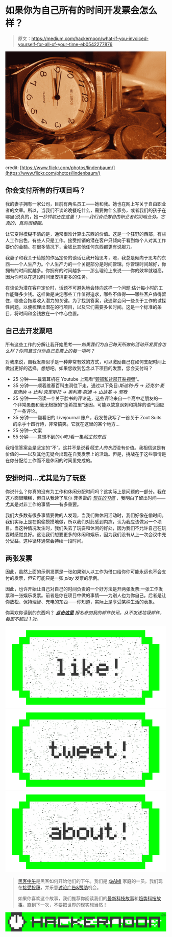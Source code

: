 # 如果你为自己所有的时间开发票会怎么样？

> 原文：<https://medium.com/hackernoon/what-if-you-invoiced-yourself-for-all-of-your-time-eb0542277876>

![](img/18e58238b581428c17505c2e8e07d4c5.png)

credit: [https://www.flickr.com/photos/lindenbaum/](https://www.flickr.com/photos/lindenbaum/)

## 你会支付所有的行项目吗？

我的妻子拥有一家公司，目前有两名员工——她和我。她也在网上写关于自由职业者的文章。所以，当我们不谈论晚餐吃什么，需要做什么家务，或者我们的孩子在哪里(说真的，她*一秒钟前还在这里！)——我们谈论做自由职业者的阴暗业务。它真的，真的很模糊。*

让它变得模糊不清的是，通常很难计算出东西的价值。这是一个狂野的西部，有些人工作出色，有些人只是工作。接受推销的潜在客户只倾向于看到每个人对其工作要价的金额。在很多情况下，金钱比其他任何东西都更有说服力。

我妻子和我关于给她的作品定价的谈话让我开始思考，嗯，我总是倾向于思考的东西——个人生产力。个人生产力的一个关键部分是时间管理。你管理时间越好，你拥有的时间就越多。你拥有的时间越多——那么理论上来说——你的效率就越高，因为你可以在这段时间里安排更多的任务。

在谈论为潜在客户定价时，话题不可避免地会转向这样一个问题:估计每小时的工作能赚多少钱。这样做是决定哪些工作值得追求，哪些不值得——哪些客户值得留住，哪些会拖累收入潜力的关键。为了找到答案，我通常会问一些关于工作的试探性问题，以便梳理出潜在的行项目，以及它们需要多长时间。这是一个标准的条目，将时间和金钱放在一个中心位置。

## 自己去开发票吧

所有这些工作的分解让我开始思考——*如果我们为自己每天所做的活动开发票会怎么样？你同意支付你自己发票上的每一项吗？*

对我来说，自我发票似乎是一种非常有效的方式，可以激励自己在如何支配时间上做出更好的选择。想想吧。如果您收到包含以下项目的发票，您会支付吗？

*   25 分钟——戴着耳机在 Youtube 上观看“[颈部和背部开裂视频](https://www.youtube.com/watch?v=hV-wGiAn9nE)”。
*   35 分钟——顺着维基百科虫洞往下走，通过以下条目:*斯迪利·丹* → *迈克尔·麦克唐纳* → *比利·克里斯托* → *奥利弗·斯通* → *山达基* → *邪教*
*   25 分钟——阅读一个关于脸书的评论链，这些评论来自一个高中老朋友的一个非常愚蠢和毫无根据的“歪希拉里”迷因。可能以故意讽刺和挑衅的语气回应了一条评论。
*   35 分钟——翻看旧的 Livejournal 账户，我发誓我写了一首关于 Zoot Suits 的杀手十四行诗，非常搞笑。它就在这里的某个地方…
*   25 分钟—文案
*   55 分钟——意想不到的小吃/看一集*陌生的东西*

我相信答案会是坚定的“不”。这并不是说看*陌生人的东西*没有价值。我相信这是有价值的——以及其他无疑会出现在自我发票上的活动。但是，挑战在于这些事情是在你分配给工作而不是休闲的时间里完成的。

## 安排时间…尤其是为了玩耍

你说什么？你真的没有为工作和休闲分配时间吗？这实际上是问题的一部分。我在这方面很糟糕，但自从我读了尼尔·菲奥雷的 [*现在的习惯*](https://www.amazon.com/Now-Habit-Overcoming-Procrastination-Guilt-Free/dp/1585425524) ，我明白了留出时间——尤其是对非工作的事情——有多重要。

我们大多数有很多事情要做的人发现，当我们做休闲活动时，我们好像在偷时间。我们实际上是在偷偷摸摸地做，所以我们对此感到内疚，认为我应该做另一个项目。当这种情况发生时，我们失去了玩耍和休闲的好处，因为我们不允许自己在玩耍时感觉良好。这让我们想要更多的休闲和娱乐，因为我们没有从上一次会议中充分受益。这种循环通常会持续一段时间。

## 两张发票

因此，虽然上面的示例发票是一张如果别人以工作为借口给你你可能永远也不会支付的发票，但它可能只是一张 *play* 发票的示例。

因此，也许开始让自己对自己的时间负责的一个好方法是开两张发票:一张工作发票和一张娱乐发票。前者是你在项目中做的事情——为别人也为你自己。后者是让你放松、保持理智、充电的东西——你知道，实际上是享受某种生活的表象。

你喜欢你读到的东西吗？ [***点击这里***](https://tinyletter.com/mike_sturm) *报名参加我的邮件快讯。从不发送垃圾邮件，每周不超过 1 次。*

[![](img/50ef4044ecd4e250b5d50f368b775d38.png)](http://bit.ly/HackernoonFB)[![](img/979d9a46439d5aebbdcdca574e21dc81.png)](https://goo.gl/k7XYbx)[![](img/2930ba6bd2c12218fdbbf7e02c8746ff.png)](https://goo.gl/4ofytp)

> [黑客中午](http://bit.ly/Hackernoon)是黑客如何开始他们的下午。我们是 [@AMI](http://bit.ly/atAMIatAMI) 家庭的一员。我们现在[接受投稿](http://bit.ly/hackernoonsubmission)，并乐意[讨论广告&赞助](mailto:partners@amipublications.com)机会。
> 
> 如果你喜欢这个故事，我们推荐你阅读我们的[最新科技故事](http://bit.ly/hackernoonlatestt)和[趋势科技故事](https://hackernoon.com/trending)。直到下一次，不要把世界的现实想当然！

[![](img/be0ca55ba73a573dce11effb2ee80d56.png)](https://goo.gl/Ahtev1)